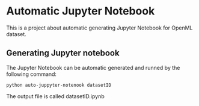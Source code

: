 # Automatic Jupyter Notebook

This is a project about automatic generating Jupyter Notebook for OpenML dataset.

## Generating Jupyter notebook
The Jupyter Notebook can be automatic generated and runned by the following command:
```
python auto-juppyter-notenook datasetID
```
The output file is called datasetID.ipynb 
